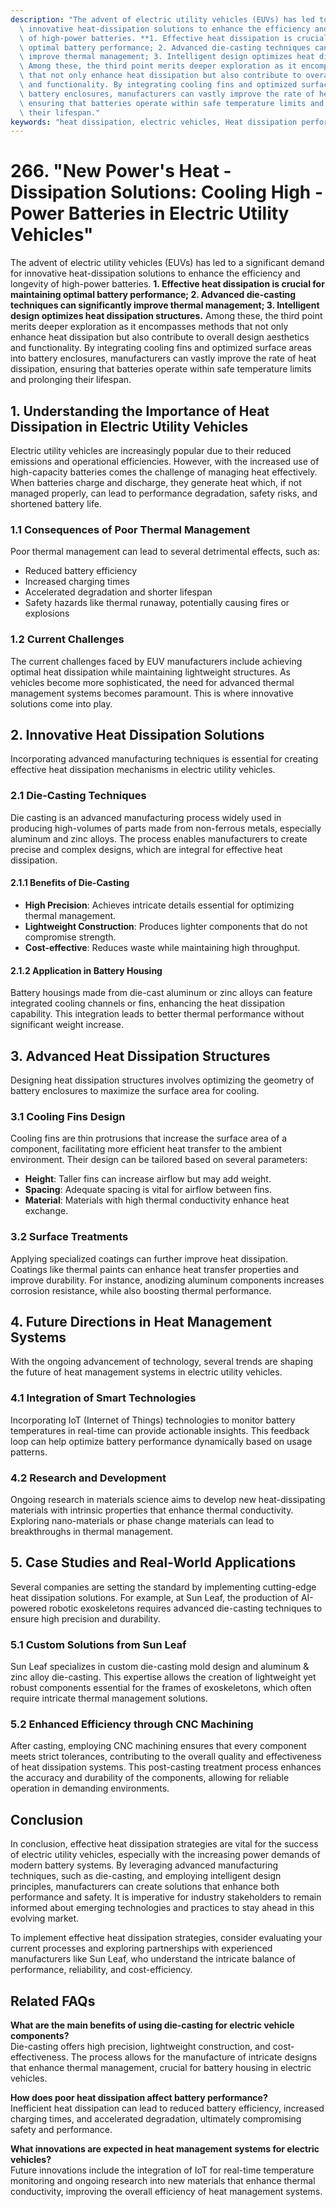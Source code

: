 ```yaml
---
description: "The advent of electric utility vehicles (EUVs) has led to a significant demand for\
  \ innovative heat-dissipation solutions to enhance the efficiency and longevity\
  \ of high-power batteries. **1. Effective heat dissipation is crucial for maintaining\
  \ optimal battery performance; 2. Advanced die-casting techniques can significantly\
  \ improve thermal management; 3. Intelligent design optimizes heat dissipation structures.**\
  \ Among these, the third point merits deeper exploration as it encompasses methods\
  \ that not only enhance heat dissipation but also contribute to overall design aesthetics\
  \ and functionality. By integrating cooling fins and optimized surface areas into\
  \ battery enclosures, manufacturers can vastly improve the rate of heat dissipation,\
  \ ensuring that batteries operate within safe temperature limits and prolonging\
  \ their lifespan."
keywords: "heat dissipation, electric vehicles, Heat dissipation performance, Die-cast aluminum"
---
```

# 266. "New Power's Heat - Dissipation Solutions: Cooling High - Power Batteries in Electric Utility Vehicles"

The advent of electric utility vehicles (EUVs) has led to a significant demand for innovative heat-dissipation solutions to enhance the efficiency and longevity of high-power batteries. **1. Effective heat dissipation is crucial for maintaining optimal battery performance; 2. Advanced die-casting techniques can significantly improve thermal management; 3. Intelligent design optimizes heat dissipation structures.** Among these, the third point merits deeper exploration as it encompasses methods that not only enhance heat dissipation but also contribute to overall design aesthetics and functionality. By integrating cooling fins and optimized surface areas into battery enclosures, manufacturers can vastly improve the rate of heat dissipation, ensuring that batteries operate within safe temperature limits and prolonging their lifespan.

## **1. Understanding the Importance of Heat Dissipation in Electric Utility Vehicles**

Electric utility vehicles are increasingly popular due to their reduced emissions and operational efficiencies. However, with the increased use of high-capacity batteries comes the challenge of managing heat effectively. When batteries charge and discharge, they generate heat which, if not managed properly, can lead to performance degradation, safety risks, and shortened battery life.

### **1.1 Consequences of Poor Thermal Management**

Poor thermal management can lead to several detrimental effects, such as:

- Reduced battery efficiency 
- Increased charging times 
- Accelerated degradation and shorter lifespan 
- Safety hazards like thermal runaway, potentially causing fires or explosions

### **1.2 Current Challenges**

The current challenges faced by EUV manufacturers include achieving optimal heat dissipation while maintaining lightweight structures. As vehicles become more sophisticated, the need for advanced thermal management systems becomes paramount. This is where innovative solutions come into play.

## **2. Innovative Heat Dissipation Solutions**

Incorporating advanced manufacturing techniques is essential for creating effective heat dissipation mechanisms in electric utility vehicles.

### **2.1 Die-Casting Techniques**

Die casting is an advanced manufacturing process widely used in producing high-volumes of parts made from non-ferrous metals, especially aluminum and zinc alloys. The process enables manufacturers to create precise and complex designs, which are integral for effective heat dissipation.

#### **2.1.1 Benefits of Die-Casting**

- **High Precision**: Achieves intricate details essential for optimizing thermal management.
- **Lightweight Construction**: Produces lighter components that do not compromise strength.
- **Cost-effective**: Reduces waste while maintaining high throughput.

#### **2.1.2 Application in Battery Housing**

Battery housings made from die-cast aluminum or zinc alloys can feature integrated cooling channels or fins, enhancing the heat dissipation capability. This integration leads to better thermal performance without significant weight increase.

## **3. Advanced Heat Dissipation Structures**

Designing heat dissipation structures involves optimizing the geometry of battery enclosures to maximize the surface area for cooling.

### **3.1 Cooling Fins Design**

Cooling fins are thin protrusions that increase the surface area of a component, facilitating more efficient heat transfer to the ambient environment. Their design can be tailored based on several parameters:

- **Height**: Taller fins can increase airflow but may add weight.
- **Spacing**: Adequate spacing is vital for airflow between fins.
- **Material**: Materials with high thermal conductivity enhance heat exchange.

### **3.2 Surface Treatments**

Applying specialized coatings can further improve heat dissipation. Coatings like thermal paints can enhance heat transfer properties and improve durability. For instance, anodizing aluminum components increases corrosion resistance, while also boosting thermal performance.

## **4. Future Directions in Heat Management Systems**

With the ongoing advancement of technology, several trends are shaping the future of heat management systems in electric utility vehicles.

### **4.1 Integration of Smart Technologies**

Incorporating IoT (Internet of Things) technologies to monitor battery temperatures in real-time can provide actionable insights. This feedback loop can help optimize battery performance dynamically based on usage patterns.

### **4.2 Research and Development**

Ongoing research in materials science aims to develop new heat-dissipating materials with intrinsic properties that enhance thermal conductivity. Exploring nano-materials or phase change materials can lead to breakthroughs in thermal management.

## **5. Case Studies and Real-World Applications**

Several companies are setting the standard by implementing cutting-edge heat dissipation solutions. For example, at Sun Leaf, the production of AI-powered robotic exoskeletons requires advanced die-casting techniques to ensure high precision and durability. 

### **5.1 Custom Solutions from Sun Leaf**

Sun Leaf specializes in custom die-casting mold design and aluminum & zinc alloy die-casting. This expertise allows the creation of lightweight yet robust components essential for the frames of exoskeletons, which often require intricate thermal management solutions.

### **5.2 Enhanced Efficiency through CNC Machining**

After casting, employing CNC machining ensures that every component meets strict tolerances, contributing to the overall quality and effectiveness of heat dissipation systems. This post-casting treatment process enhances the accuracy and durability of the components, allowing for reliable operation in demanding environments.

## **Conclusion**

In conclusion, effective heat dissipation strategies are vital for the success of electric utility vehicles, especially with the increasing power demands of modern battery systems. By leveraging advanced manufacturing techniques, such as die-casting, and employing intelligent design principles, manufacturers can create solutions that enhance both performance and safety. It is imperative for industry stakeholders to remain informed about emerging technologies and practices to stay ahead in this evolving market.

To implement effective heat dissipation strategies, consider evaluating your current processes and exploring partnerships with experienced manufacturers like Sun Leaf, who understand the intricate balance of performance, reliability, and cost-efficiency.

## Related FAQs

**What are the main benefits of using die-casting for electric vehicle components?**  
Die-casting offers high precision, lightweight construction, and cost-effectiveness. The process allows for the manufacture of intricate designs that enhance thermal management, crucial for battery housing in electric vehicles.

**How does poor heat dissipation affect battery performance?**  
Inefficient heat dissipation can lead to reduced battery efficiency, increased charging times, and accelerated degradation, ultimately compromising safety and performance.

**What innovations are expected in heat management systems for electric vehicles?**  
Future innovations include the integration of IoT for real-time temperature monitoring and ongoing research into new materials that enhance thermal conductivity, improving the overall efficiency of heat management systems.

